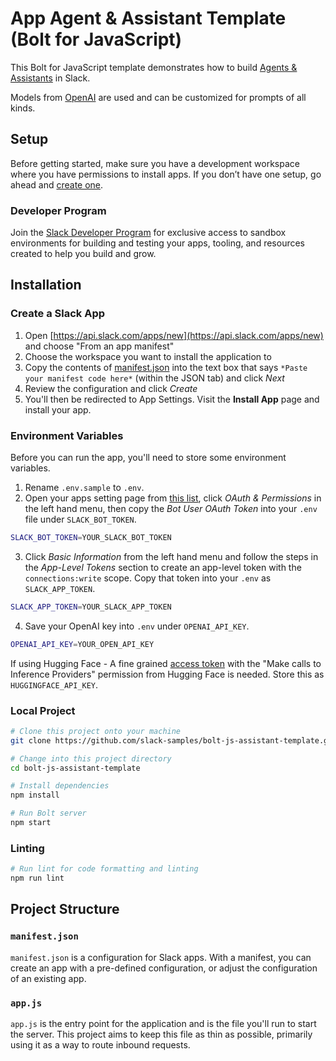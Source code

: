 # App Agent & Assistant Template (Bolt for JavaScript)

This Bolt for JavaScript template demonstrates how to build [Agents & Assistants](https://api.slack.com/docs/apps/ai) in Slack.

Models from [OpenAI](https://openai.com) are used and can be customized for prompts of all kinds.

## Setup

Before getting started, make sure you have a development workspace where you have permissions to install apps. If you don’t have one setup, go ahead and [create one](https://slack.com/create).

### Developer Program

Join the [Slack Developer Program](https://api.slack.com/developer-program) for exclusive access to sandbox environments for building and testing your apps, tooling, and resources created to help you build and grow.

## Installation

### Create a Slack App

1. Open [https://api.slack.com/apps/new](https://api.slack.com/apps/new) and
   choose "From an app manifest"
2. Choose the workspace you want to install the application to
3. Copy the contents of [manifest.json](./manifest.json) into the text box that
   says `*Paste your manifest code here*` (within the JSON tab) and click _Next_
4. Review the configuration and click _Create_
5. You'll then be redirected to App Settings. Visit the **Install App** page and install your app.

### Environment Variables

Before you can run the app, you'll need to store some environment variables.


1. Rename `.env.sample` to `.env`.
2. Open your apps setting page from [this list](https://api.slack.com/apps), click _OAuth & Permissions_ in the left hand menu, then copy the _Bot User OAuth Token_ into your `.env` file under `SLACK_BOT_TOKEN`.
```zsh
SLACK_BOT_TOKEN=YOUR_SLACK_BOT_TOKEN
```
3. Click _Basic Information_ from the left hand menu and follow the steps in the _App-Level Tokens_ section to create an app-level token with the `connections:write` scope. Copy that token into your `.env` as `SLACK_APP_TOKEN`.
```zsh
SLACK_APP_TOKEN=YOUR_SLACK_APP_TOKEN
```
4. Save your OpenAI key into `.env` under `OPENAI_API_KEY`.
```zsh
OPENAI_API_KEY=YOUR_OPEN_API_KEY
```

If using Hugging Face - A fine grained [access token](https://huggingface.co/settings/tokens) with the "Make calls to Inference Providers" permission from Hugging Face is needed. Store this as `HUGGINGFACE_API_KEY`.

### Local Project

```zsh
# Clone this project onto your machine
git clone https://github.com/slack-samples/bolt-js-assistant-template.git

# Change into this project directory
cd bolt-js-assistant-template

# Install dependencies
npm install

# Run Bolt server
npm start
```

### Linting

```zsh
# Run lint for code formatting and linting
npm run lint
```

## Project Structure

### `manifest.json`

`manifest.json` is a configuration for Slack apps. With a manifest, you can create an app with a pre-defined configuration, or adjust the configuration of an existing app.

### `app.js`

`app.js` is the entry point for the application and is the file you'll run to start the server. This project aims to keep this file as thin as possible, primarily using it as a way to route inbound requests.
